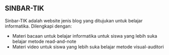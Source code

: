 **SINBAR-TIK**
--------
Sinbar-TIK adalah website jenis blog yang ditujukan untuk belajar informatika. Dilengkapi dengan:
- Materi bacaan untuk belajar informatika untuk siswa yang lebih suka belajar metode read-and-note
- Materi video untuk siswa yang lebih suka belajar metode visual-auditori
